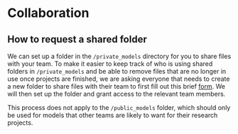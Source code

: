 # Collaboration

## How to request a shared folder
We can set up a folder in the `/private_models` directory for you to share files with your team. To make it easier to keep track of who is using shared folders in `/private_models` and be able to remove files that are no longer in use once projects are finished, we are asking everyone that needs to create a new folder to share files with their team to first fill out this brief [form](https://airtable.com/appeMGyDPWhtwa3Dw/shr0sUqxVLwokliXW). We will then set up the folder and grant access to the relevant team members.

This process does not apply to the `/public_models` folder, which should only be used for models that other teams are likely to want for their research projects.